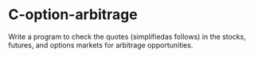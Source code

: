 # C-option-arbitrage

Write a program to check the quotes (simplifiedas follows) in the stocks, futures, and options markets for arbitrage opportunities. 
